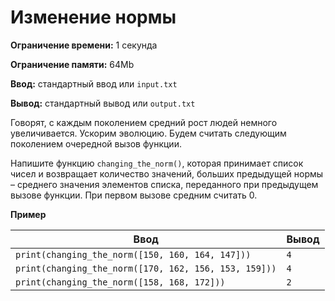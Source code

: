# Изменение нормы

**Ограничение времени:** 1 секунда

**Ограничение памяти:** 64Mb

**Ввод:** стандартный ввод или `input.txt`

**Вывод:** стандартный вывод или `output.txt`

Говорят, с каждым поколением средний рост людей немного увеличивается. Ускорим эволюцию. Будем считать следующим поколением очередной вызов функции.

Напишите функцию `changing_the_norm()`, которая принимает список чисел и возвращает количество значений, больших предыдущей нормы – среднего значения элементов списка, переданного при предыдущем вызове функции. При первом вызове средним считать 0.

**Пример**

| Ввод                                      | Вывод |
| ----------------------------------------- | ----- |
| `print(changing_the_norm([150, 160, 164, 147]))` | `4`   |
| `print(changing_the_norm([170, 162, 156, 153, 159]))` | `4`   |
| `print(changing_the_norm([158, 168, 172]))` | `2`   |